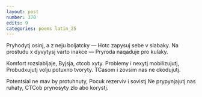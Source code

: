 ```yaml
---
layout: post
number: 370
edits: 9
categories: poems latin_25
---
```


Pryhodytj osinj, a z neju boljatcky —
Hotc zapysuj sebe v slabaky.
Na prostudu x dyvytysj varto inakce —
Pryroda naqaduje pro kulaky.

Komfort rozslabljaje,
Byjsja, ctcob xyty. 
Problemy i nexytj mobilizujutj,
Probudxujutj volju potuxno tvoryty.
TCasom i zovsim nas ne ckodujutj.

Potentsial ne mav by protuhnuty,
Pocuk rezerviv i sovistj
Ne prypynjajutj nas ruhaty,
CTCob prynosyty zlo abo korystj.
